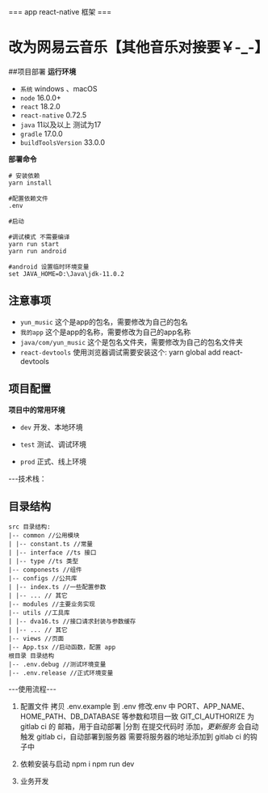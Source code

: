 === app react-native 框架 ===

# 改为网易云音乐【其他音乐对接要￥-_-】

##项目部署
**运行环境**
- `系统` windows 、macOS
- `node` 16.0.0+
- `react` 18.2.0
- `react-native` 0.72.5
- `java` 11以及以上 测试为17
- `gradle` 17.0.0
- `buildToolsVersion` 33.0.0

**部署命令**
```shell
# 安装依赖
yarn install

#配置依赖文件
.env

#启动

#调试模式 不需要编译
yarn run start
yarn run android

#android 设置临时环境变量
set JAVA_HOME=D:\Java\jdk-11.0.2
```
## 注意事项
- `yun_music` 这个是app的包名，需要修改为自己的包名
- `我的app` 这个是app的名称，需要修改为自己的app名称
- `java/com/yun_music` 这个是包名文件夹，需要修改为自己的包名文件夹
- `react-devtools` 使用浏览器调试需要安装这个: yarn global add react-devtools
## 项目配置

**项目中的常用环境**

- `dev` 开发、本地环境

- `test` 测试、调试环境

- `prod` 正式、线上环境


---技术栈：
## 目录结构
```shell
src 目录结构:
|-- common //公用模块
| |-- constant.ts //常量
| |-- interface //ts 接口
| |-- type //ts 类型
|-- componests //组件
|-- configs //公共库
| |-- index.ts //一些配置参数
| |-- ... // 其它
|-- modules //主要业务实现
|-- utils //工具库
| |-- dva16.ts //接口请求封装与参数缓存
| |-- ... // 其它
|-- views //页面
|-- App.tsx //启动函数，配置 app
根目录 目录结构
|-- .env.debug //测试环境变量
|-- .env.release //正式环境变量

```
---使用流程---

1. 配置文件
   拷贝 .env.example 到 .env
   修改.env 中 PORT、APP_NAME、HOME_PATH、DB_DATABASE 等参数和项目一致
   GIT_CI_AUTHORIZE 为 gitlab ci 的 邮箱，用于自动部署 |分割
   在提交代码时 添加，$更新服务$ 会自动触发 gitlab ci，自动部署到服务器
   需要将服务器的地址添加到 gitlab ci 的钩子中
2. 依赖安装与启动
   npm i
   npm run dev

3. 业务开发
